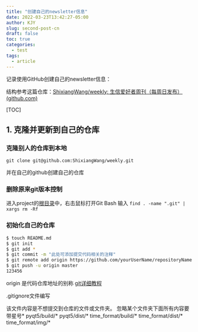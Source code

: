 ```yaml
---
title: "创建自己的newsletter信息"
date: 2022-03-23T13:42:27-05:00
author: KJY
slug: second-post-cn
draft: false
toc: true
categories:
  - test
tags:
  - article
---
```




记录使用GitHub创建自己的newsletter信息：

结构参考这篇仓库：[ShixiangWang/weekly: 生信爱好者周刊（每周日发布） (github.com)](https://github.com/ShixiangWang/weekly)

[TOC]

## 1. 克隆并更新到自己的仓库

### 克隆别人的仓库到本地



```
git clone git@github.com:ShixiangWang/weekly.git
```

并在自己的github创建自己的仓库

### 删除原来git版本控制

进入project的[根目录](https://so.csdn.net/so/search?q=根目录&spm=1001.2101.3001.7020)中，右击鼠标打开Git Bash
输入 `find . -name ".git" | xargs rm -Rf`

### 初始化自己的仓库

```bash
$ touch README.md
$ git init
$ git add *
$ git commit -m "此处可添加提交代码相关的注释"
$ git remote add origin https://github.com/yourUserName/repositoryName.git
$ git push -u origin master
123456
```

origin 是代码仓库地址的别称
[git详细教程](https://www.jianshu.com/p/d1c1191819c8)

.gitignore文件编写

该文件内容是不想提交到仓库的文件或文件夹。
忽略某个文件夹下面所有内容要带星号*
pyqt5/build/*
pyqt5/dist/*
time_format/build/*
time_format/dist/*
time_format/img/*


